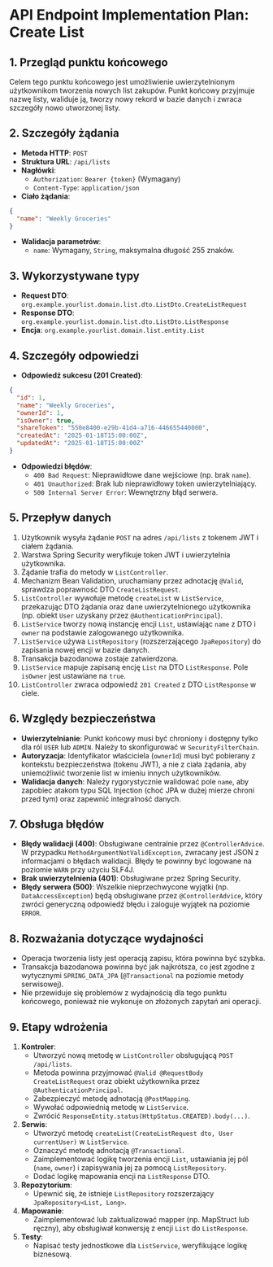 # API Endpoint Implementation Plan: Create List

## 1. Przegląd punktu końcowego
Celem tego punktu końcowego jest umożliwienie uwierzytelnionym użytkownikom tworzenia nowych list zakupów. Punkt końcowy przyjmuje nazwę listy, waliduje ją, tworzy nowy rekord w bazie danych i zwraca szczegóły nowo utworzonej listy.

## 2. Szczegóły żądania
- **Metoda HTTP**: `POST`
- **Struktura URL**: `/api/lists`
- **Nagłówki**:
  - `Authorization`: `Bearer {token}` (Wymagany)
  - `Content-Type`: `application/json`
- **Ciało żądania**:
```json
{
  "name": "Weekly Groceries"
}
```
- **Walidacja parametrów**:
  - `name`: Wymagany, `String`, maksymalna długość 255 znaków.

## 3. Wykorzystywane typy
- **Request DTO**: `org.example.yourlist.domain.list.dto.ListDto.CreateListRequest`
- **Response DTO**: `org.example.yourlist.domain.list.dto.ListDto.ListResponse`
- **Encja**: `org.example.yourlist.domain.list.entity.List`

## 4. Szczegóły odpowiedzi
- **Odpowiedź sukcesu (201 Created)**:
```json
{
  "id": 1,
  "name": "Weekly Groceries",
  "ownerId": 1,
  "isOwner": true,
  "shareToken": "550e8400-e29b-41d4-a716-446655440000",
  "createdAt": "2025-01-18T15:00:00Z",
  "updatedAt": "2025-01-18T15:00:00Z"
}
```
- **Odpowiedzi błędów**:
  - `400 Bad Request`: Nieprawidłowe dane wejściowe (np. brak `name`).
  - `401 Unauthorized`: Brak lub nieprawidłowy token uwierzytelniający.
  - `500 Internal Server Error`: Wewnętrzny błąd serwera.

## 5. Przepływ danych
1.  Użytkownik wysyła żądanie `POST` na adres `/api/lists` z tokenem JWT i ciałem żądania.
2.  Warstwa Spring Security weryfikuje token JWT i uwierzytelnia użytkownika.
3.  Żądanie trafia do metody w `ListController`.
4.  Mechanizm Bean Validation, uruchamiany przez adnotację `@Valid`, sprawdza poprawność DTO `CreateListRequest`.
5.  `ListController` wywołuje metodę `createList` w `ListService`, przekazując DTO żądania oraz dane uwierzytelnionego użytkownika (np. obiekt `User` uzyskany przez `@AuthenticationPrincipal`).
6.  `ListService` tworzy nową instancję encji `List`, ustawiając `name` z DTO i `owner` na podstawie zalogowanego użytkownika.
7.  `ListService` używa `ListRepository` (rozszerzającego `JpaRepository`) do zapisania nowej encji w bazie danych.
8.  Transakcja bazodanowa zostaje zatwierdzona.
9.  `ListService` mapuje zapisaną encję `List` na DTO `ListResponse`. Pole `isOwner` jest ustawiane na `true`.
10. `ListController` zwraca odpowiedź `201 Created` z DTO `ListResponse` w ciele.

## 6. Względy bezpieczeństwa
- **Uwierzytelnianie**: Punkt końcowy musi być chroniony i dostępny tylko dla ról `USER` lub `ADMIN`. Należy to skonfigurować w `SecurityFilterChain`.
- **Autoryzacja**: Identyfikator właściciela (`ownerId`) musi być pobierany z kontekstu bezpieczeństwa (tokenu JWT), a nie z ciała żądania, aby uniemożliwić tworzenie list w imieniu innych użytkowników.
- **Walidacja danych**: Należy rygorystycznie walidować pole `name`, aby zapobiec atakom typu SQL Injection (choć JPA w dużej mierze chroni przed tym) oraz zapewnić integralność danych.

## 7. Obsługa błędów
- **Błędy walidacji (400)**: Obsługiwane centralnie przez `@ControllerAdvice`. W przypadku `MethodArgumentNotValidException`, zwracany jest JSON z informacjami o błędach walidacji. Błędy te powinny być logowane na poziomie `WARN` przy użyciu SLF4J.
- **Brak uwierzytelnienia (401)**: Obsługiwane przez Spring Security.
- **Błędy serwera (500)**: Wszelkie nieprzechwycone wyjątki (np. `DataAccessException`) będą obsługiwane przez `@ControllerAdvice`, który zwróci generyczną odpowiedź błędu i zaloguje wyjątek na poziomie `ERROR`.

## 8. Rozważania dotyczące wydajności
- Operacja tworzenia listy jest operacją zapisu, która powinna być szybka.
- Transakcja bazodanowa powinna być jak najkrótsza, co jest zgodne z wytycznymi `SPRING_DATA_JPA` (`@Transactional` na poziomie metody serwisowej).
- Nie przewiduje się problemów z wydajnością dla tego punktu końcowego, ponieważ nie wykonuje on złożonych zapytań ani operacji.

## 9. Etapy wdrożenia
1.  **Kontroler**:
    -   Utworzyć nową metodę w `ListController` obsługującą `POST /api/lists`.
    -   Metoda powinna przyjmować `@Valid @RequestBody CreateListRequest` oraz obiekt użytkownika przez `@AuthenticationPrincipal`.
    -   Zabezpieczyć metodę adnotacją `@PostMapping`.
    -   Wywołać odpowiednią metodę w `ListService`.
    -   Zwrócić `ResponseEntity.status(HttpStatus.CREATED).body(...)`.
2.  **Serwis**:
    -   Utworzyć metodę `createList(CreateListRequest dto, User currentUser)` w `ListService`.
    -   Oznaczyć metodę adnotacją `@Transactional`.
    -   Zaimplementować logikę tworzenia encji `List`, ustawiania jej pól (`name`, `owner`) i zapisywania jej za pomocą `ListRepository`.
    -   Dodać logikę mapowania encji na `ListResponse` DTO.
3.  **Repozytorium**:
    -   Upewnić się, że istnieje `ListRepository` rozszerzający `JpaRepository<List, Long>`.
4.  **Mapowanie**:
    -   Zaimplementować lub zaktualizować mapper (np. MapStruct lub ręczny), aby obsługiwał konwersję z encji `List` do `ListResponse`.
5.  **Testy**:
    -   Napisać testy jednostkowe dla `ListService`, weryfikujące logikę biznesową.
   

